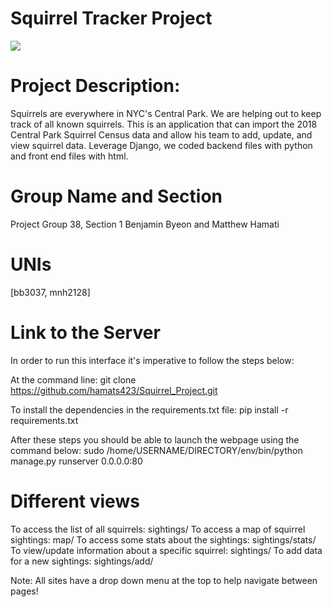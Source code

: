 # Squirrel Tracker Project

<img src = "https://images.squarespace-cdn.com/content/5b834741f407b4df429d791a/1561681623533-A7X6X0H2FW9A9OIJW79J/Acorn_Starburst_Name_Blue.png?content-type=image%2Fpng">

# Project Description:
Squirrels are everywhere in NYC's Central Park. We are helping out to keep track of all known squirrels. This is an application that can import the 2018 Central Park Squirrel Census data and allow his team to add, update, and view squirrel data. Leverage Django, we coded backend files with python and front end files with html. 

# Group Name and Section
Project Group 38, Section 1
Benjamin Byeon and Matthew Hamati

# UNIs
[bb3037, mnh2128]

# Link to the Server
In order to run this interface it's imperative to follow the steps below:

At the command line:
git clone https://github.com/hamats423/Squirrel_Project.git

To install the dependencies in the requirements.txt file:
pip install -r requirements.txt

After these steps you should be able to launch the webpage using the command below:
sudo /home/USERNAME/DIRECTORY/env/bin/python manage.py runserver 0.0.0.0:80

# Different views
To access the list of all squirrels: sightings/
To access a map of squirrel sightings: map/
To access some stats about the sightings: sightings/stats/
To view/update information about a specific squirrel: sightings/<unique-squirrel-id>
To add data for a new sightings: sightings/add/

Note: All sites have a drop down menu at the top to help navigate between pages!



